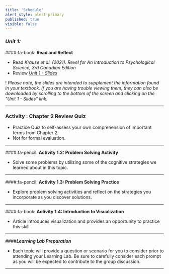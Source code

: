 ```yaml
---
title: 'Schedule'
alert_style: alert-primary
published: true
visible: false
---
```


### ***Unit 1:***

####:fa-book: **Read and Reflect**

- Read *Krause et al. (2021). Revel for An Introduction to Psychological Science, 3rd Canadian Edition*
- Review [*Unit 1 - Slides*](PSYC106-Chs2-ResearchandThoughtandLanguage-3rdEd.pptx)

! *Please note, the slides are intended to supplement the information found in your textbook. If you are having trouble viewing them, they can also be downloaded by scrolling to the bottom of the screen and clicking on the "Unit 1 - Slides" link.*

---

### Activity : Chapter 2 Review Quiz

- Practice Quiz to self-assess your own comprehension of important terms from Chapter 2.
 - Not for formal evaluation.

---

####:fa-pencil: **Activity 1.2: Problem Solving Activity**

- Solve some problems by utilizing some of the cognitive strategies we learned about in this topic.

---

####:fa-pencil: **Activity 1.3: Problem Solving Practice**

- Explore problem solving activities and reflect on the strategies you incorporate as you discover solutions.

---

####:fa-book: **Activity 1.4: Introduction to Visualization**

- Article introduces visualization and provides an opportunity to practice this skill.

---


####***Learning Lab Preparation***

- Each topic will provide a question or scenario for you to consider prior to attending your Learning Lab. Be sure to carefully consider each prompt as you will be expected to contribute to the group discussion.

---

